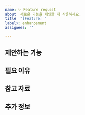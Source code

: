 ```yaml
---
name: ✨ Feature request
about: 새로운 기능을 제안할 때 사용하세요.
title: "[Feature] "
labels: enhancement
assignees: ''

---
```


## 제안하는 기능
<!--
어떤 기능이 필요한지 명확하게 설명해주세요.
-->

## 필요 이유
<!--
이 기능이 왜 필요한지, 어떤 문제를 해결하는지 설명해주세요.
-->

## 참고 자료
<!--
관련 문서, 레퍼런스, 스크린샷 등이 있다면 첨부해주세요.
-->

## 추가 정보
<!--
추가로 남기고 싶은 내용이 있다면 적어주세요.
-->
